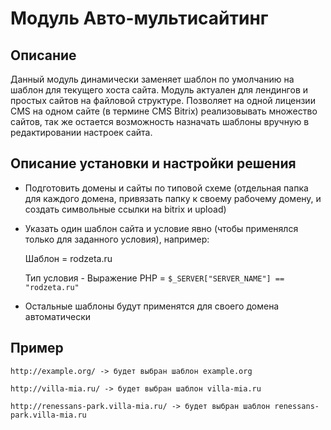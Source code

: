 ﻿
# Модуль Авто-мультисайтинг

## Описание

Данный модуль динамически заменяет шаблон по умолчанию на шаблон для текущего хоста сайта. Модуль актуален для лендингов и простых сайтов на файловой структуре. Позволяет на одной лицензии CMS на одном сайте (в термине CMS Bitrix) реализовывать множество сайтов, так же остается возможность назначать шаблоны вручную в редактировании настроек сайта.

## Описание установки и настройки решения

- Подготовить домены и сайты по типовой схеме (отдельная папка для каждого домена, привязать папку к своему рабочему домену, и создать символьные ссылки на bitrix и upload)

- Указать один шаблон сайта и условие явно (чтобы применялся только для заданного условия), например:
    
    Шаблон = rodzeta.ru

    Тип условия - Выражение PHP = `$_SERVER["SERVER_NAME"] == "rodzeta.ru"`

- Остальные шаблоны будут применятся для своего домена автоматически

## Пример

    http://example.org/ -> будет выбран шаблон example.org

    http://villa-mia.ru/ -> будет выбран шаблон villa-mia.ru

    http://renessans-park.villa-mia.ru/ -> будет выбран шаблон renessans-park.villa-mia.ru

